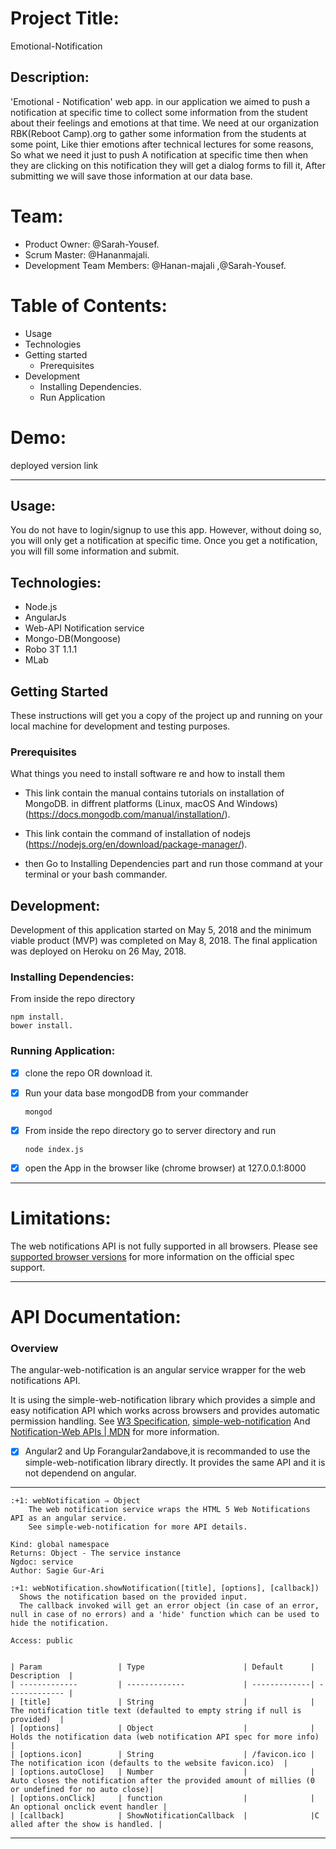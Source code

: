 # Project Title:

Emotional-Notification

## Description:

'Emotional - Notification' web app. in our application we aimed to push a notification at specific time to collect some information from the student about their feelings and emotions at that time.
 We need at our organization RBK(Reboot Camp).org to gather some information from the students at some point, 
 Like thier emotions after technical lectures for some reasons, So what we need it just to push 
 A notification at specific time then when they are clicking  on this notification they will get a dialog forms to fill it,
 After submitting we will save those information at our data base.

# Team:
 - Product Owner: @Sarah-Yousef.
 - Scrum Master: @Hananmajali.
 - Development Team Members: @Hanan-majali ,@Sarah-Yousef.

# Table of Contents:

  - Usage
  - Technologies
  - Getting started
     - Prerequisites
  - Development
     - Installing Dependencies.
     - Run Application

# Demo:

deployed version link  

--------------------------------------------------------------------------------------------------------------------------------------------------------------------    

## Usage:

You do not have to login/signup to use this app. However, without doing so, you will only get a notification at specific time. Once you get a notification, you will fill some information and submit.

## Technologies:

   - Node.js
   - AngularJs
   - Web-API Notification service
   - Mongo-DB(Mongoose)
   - Robo 3T 1.1.1
   - MLab

## Getting Started

These instructions will get you a copy of the project up and running on your local machine for development and testing purposes.

  ### Prerequisites

   What things you need to install software re and how to install them 
   * This link contain the manual contains tutorials on installation of MongoDB. in diffrent platforms (Linux, macOS And Windows)
       (https://docs.mongodb.com/manual/installation/).
   * This link contain the command of installation of nodejs
       (https://nodejs.org/en/download/package-manager/).

   * then Go to Installing Dependencies part and run those command at your terminal or your bash commander.

## Development:

  Development of this application started on May 5, 2018 and the minimum viable product (MVP) was completed on May 8, 2018. The final application was deployed on Heroku on 26 May, 2018.

 ### Installing Dependencies:

  From inside the repo directory 
  ```
  npm install.
  bower install.
  ```


   
  ### Running Application:

  - [x] clone the repo OR download it.
  - [x] Run your data base mongodDB from your commander
    ```
    mongod
    ```
    

  - [x] From inside the repo directory go to server directory and run
    ```
    node index.js 
    ```
  - [x] open the App in the browser like (chrome browser) at 127.0.0.1:8000  
--------------------------------------------------------------------------------------------------------------------------------------------------------------

# Limitations:
The web notifications API is not fully supported in all browsers.
Please see [supported browser versions](https://caniuse.com/#feat=notifications) for more information on the official spec support.

--------------------------------------------------------------------------------------------------------------------------------------------------------------

# API Documentation:

  ### Overview 

The angular-web-notification is an angular service wrapper for the web notifications API.

It is using the simple-web-notification library which provides a simple and easy notification API which works across browsers and provides automatic permission handling.
See [W3 Specification](https://dvcs.w3.org/hg/notifications/raw-file/tip/Overview.html), [simple-web-notification](https://github.com/sagiegurari/simple-web-notification) 
And [Notification-Web APIs | MDN](https://developer.mozilla.org/en-US/docs/Web/API/notification) for more information.

 - [x] Angular2 and Up Forangular2andabove,it is recommanded to use the simple-web-notification library directly.
 It provides the same API and it is not dependend on angular.

--------------------------------------------------------------------------------------------------------------------------------------------------------------
```
:+1: webNotification ⇒ Object
    The web notification service wraps the HTML 5 Web Notifications API as an angular service.
    See simple-web-notification for more API details.

Kind: global namespace
Returns: Object - The service instance
Ngdoc: service
Author: Sagie Gur-Ari

:+1: webNotification.showNotification([title], [options], [callback])
  Shows the notification based on the provided input.
  The callback invoked will get an error object (in case of an error, null in case of no errors) and a 'hide' function which can be used to hide the notification.

Access: public


| Param                 | Type                      | Default      |  Description  | 
| -------------         | -------------             | -------------| ------------- |
| [title]               | String                    |              | The notification title text (defaulted to empty string if null is provided)  |
| [options]             | Object                    |              | Holds the notification data (web notification API spec for more info) |
| [options.icon]        | String                    | /favicon.ico | The notification icon (defaults to the website favicon.ico)  |
| [options.autoClose]   | Number                    |              | Auto closes the notification after the provided amount of millies (0 or undefined for no auto close)|
| [options.onClick]     | function                  |              | An optional onclick event handler |
| [callback]            | ShowNotificationCallback  |              |C alled after the show is handled. |

```
--------------------------------------------------------------------------------------------------------------------------------------------------------------


























